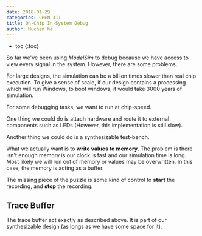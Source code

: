 ```yaml
---
date: 2018-01-29
categories: CPEN 311
title: On-Chip In-System Debug
author: Muchen he
---
```




- toc
{:toc}


So far we've been using *ModelSim* to debug because we have access to view every signal in the system. However, there are some problems.

For large designs, the simulation can be a billion times slower than real chip execution. To give a sense of scale, if our design contains a processing which will run Windows, to boot windows, it would take 3000 years of simulation.

For some debugging tasks, we want to run at chip-speed.

One thing we could do is attach hardware and route it to external components such as LEDs (However, this implementation is still slow).

Another thing we could do is a synthesizable test-bench.

What we actually want is to **write values to memory**. The problem is there isn't enough memory is our clock is fast and our simulation time is long. Most likely we will run out of memory or values may be overwritten. In this case, the memory is acting as a buffer.

The missing piece of the puzzle is some kind of control to **start** the recording, and **stop** the recording.

## Trace Buffer

The trace buffer act exactly as described above. It is part of our synthesizable design (as longs as we have some space for it).
